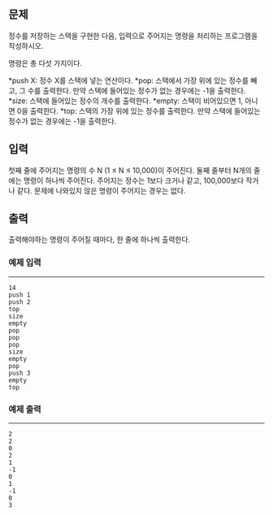 ## 문제


정수를 저장하는 스택을 구현한 다음, 입력으로 주어지는 명령을 처리하는 프로그램을 작성하시오.

명령은 총 다섯 가지이다.

*push X: 정수 X를 스택에 넣는 연산이다.
*pop: 스택에서 가장 위에 있는 정수를 빼고, 그 수를 출력한다. 만약 스택에 들어있는 정수가 없는 경우에는 -1을 출력한다.
*size: 스택에 들어있는 정수의 개수를 출력한다.
*empty: 스택이 비어있으면 1, 아니면 0을 출력한다.
*top: 스택의 가장 위에 있는 정수를 출력한다. 만약 스택에 들어있는 정수가 없는 경우에는 -1을 출력한다.



## 입력


첫째 줄에 주어지는 명령의 수 N (1 ≤ N ≤ 10,000)이 주어진다. 둘째 줄부터 N개의 줄에는 명령이 하나씩 주어진다. 주어지는 정수는 1보다 크거나 같고, 100,000보다 작거나 같다. 문제에 나와있지 않은 명령이 주어지는 경우는 없다.



## 출력



출력해야하는 명령이 주어질 때마다, 한 줄에 하나씩 출력한다.



### 예제 입력
----


    14
    push 1
    push 2
    top
    size
    empty
    pop
    pop
    pop
    size
    empty
    pop
    push 3
    empty
    top


### 예제 출력
----


    2
    2
    0
    2
    1
    -1
    0
    1
    -1
    0
    3